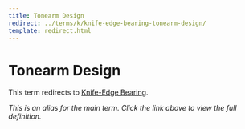 ```yaml
---
title: Tonearm Design
redirect: ../terms/k/knife-edge-bearing-tonearm-design/
template: redirect.html
---
```


# Tonearm Design

This term redirects to [Knife-Edge Bearing](../terms/k/knife-edge-bearing-tonearm-design/).

*This is an alias for the main term. Click the link above to view the full definition.*
